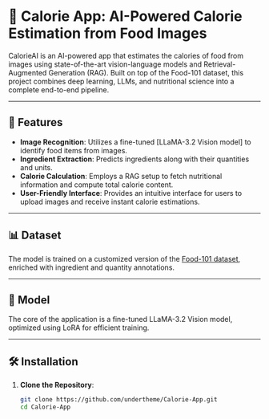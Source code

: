 # 🥗 Calorie App: AI-Powered Calorie Estimation from Food Images
CalorieAI is an AI-powered app that estimates the calories of food from images using state-of-the-art vision-language models and Retrieval-Augmented Generation (RAG). Built on top of the Food-101 dataset, this project combines deep learning, LLMs, and nutritional science into a complete end-to-end pipeline.

---

## 🚀 Features

- **Image Recognition**: Utilizes a fine-tuned [LLaMA-3.2 Vision model] to identify food items from images.
- **Ingredient Extraction**: Predicts ingredients along with their quantities and units.
- **Calorie Calculation**: Employs a RAG setup to fetch nutritional information and compute total calorie content.
- **User-Friendly Interface**: Provides an intuitive interface for users to upload images and receive instant calorie estimations.

---

## 📊 Dataset

The model is trained on a customized version of the [Food-101 dataset](https://www.kaggle.com/datasets/dansbecker/food-101), enriched with ingredient and quantity annotations.

---

## 🧠 Model

The core of the application is a fine-tuned LLaMA-3.2 Vision model, optimized using LoRA for efficient training.

---

## 🛠️ Installation

1. **Clone the Repository**:
   ```bash
   git clone https://github.com/undertheme/Calorie-App.git
   cd Calorie-App
